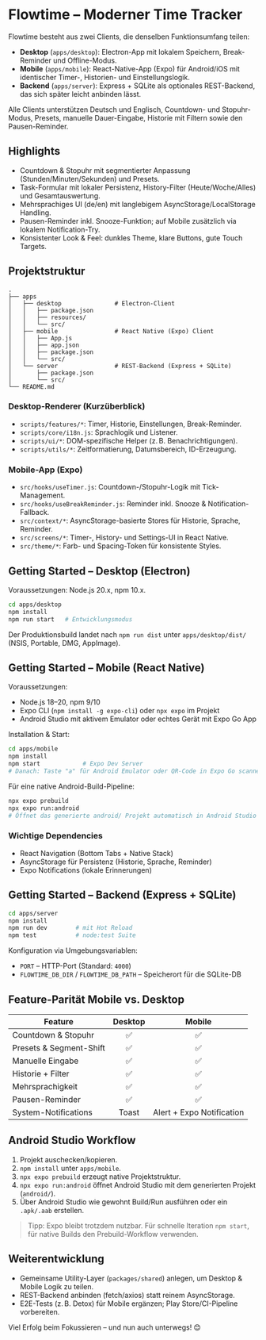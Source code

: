 # Flowtime – Moderner Time Tracker

Flowtime besteht aus zwei Clients, die denselben Funktionsumfang teilen:

- **Desktop** (`apps/desktop`): Electron-App mit lokalem Speichern, Break-Reminder und Offline-Modus.
- **Mobile** (`apps/mobile`): React-Native-App (Expo) für Android/iOS mit identischer Timer-, Historien- und Einstellungslogik.
- **Backend** (`apps/server`): Express + SQLite als optionales REST-Backend, das sich später leicht anbinden lässt.

Alle Clients unterstützen Deutsch und Englisch, Countdown- und Stopuhr-Modus, Presets, manuelle Dauer-Eingabe, Historie mit Filtern sowie den Pausen-Reminder.

## Highlights

- Countdown & Stopuhr mit segmentierter Anpassung (Stunden/Minuten/Sekunden) und Presets.
- Task-Formular mit lokaler Persistenz, History-Filter (Heute/Woche/Alles) und Gesamtauswertung.
- Mehrsprachiges UI (de/en) mit langlebigem AsyncStorage/LocalStorage Handling.
- Pausen-Reminder inkl. Snooze-Funktion; auf Mobile zusätzlich via lokalem Notification-Try.
- Konsistenter Look & Feel: dunkles Theme, klare Buttons, gute Touch Targets.

## Projektstruktur

```
.
├── apps
│   ├── desktop               # Electron-Client
│   │   ├── package.json
│   │   ├── resources/
│   │   └── src/
│   ├── mobile                # React Native (Expo) Client
│   │   ├── App.js
│   │   ├── app.json
│   │   ├── package.json
│   │   └── src/
│   └── server                # REST-Backend (Express + SQLite)
│       ├── package.json
│       └── src/
└── README.md
```

### Desktop-Renderer (Kurzüberblick)

- `scripts/features/*`: Timer, Historie, Einstellungen, Break-Reminder.
- `scripts/core/i18n.js`: Sprachlogik und Listener.
- `scripts/ui/*`: DOM-spezifische Helper (z. B. Benachrichtigungen).
- `scripts/utils/*`: Zeitformatierung, Datumsbereich, ID-Erzeugung.

### Mobile-App (Expo)

- `src/hooks/useTimer.js`: Countdown-/Stopuhr-Logik mit Tick-Management.
- `src/hooks/useBreakReminder.js`: Reminder inkl. Snooze & Notification-Fallback.
- `src/context/*`: AsyncStorage-basierte Stores für Historie, Sprache, Reminder.
- `src/screens/*`: Timer-, History- und Settings-UI in React Native.
- `src/theme/*`: Farb- und Spacing-Token für konsistente Styles.

## Getting Started – Desktop (Electron)

Voraussetzungen: Node.js 20.x, npm 10.x.

```bash
cd apps/desktop
npm install
npm run start   # Entwicklungsmodus
```

Der Produktionsbuild landet nach `npm run dist` unter `apps/desktop/dist/` (NSIS, Portable, DMG, AppImage).

## Getting Started – Mobile (React Native)

Voraussetzungen:

- Node.js 18–20, npm 9/10
- Expo CLI (`npm install -g expo-cli`) oder `npx expo` im Projekt
- Android Studio mit aktivem Emulator oder echtes Gerät mit Expo Go App

Installation & Start:

```bash
cd apps/mobile
npm install
npm start            # Expo Dev Server
# Danach: Taste "a" für Android Emulator oder QR-Code in Expo Go scannen
```

Für eine native Android-Build-Pipeline:

```bash
npx expo prebuild
npx expo run:android
# Öffnet das generierte android/ Projekt automatisch in Android Studio
```

### Wichtige Dependencies

- React Navigation (Bottom Tabs + Native Stack)
- AsyncStorage für Persistenz (Historie, Sprache, Reminder)
- Expo Notifications (lokale Erinnerungen)

## Getting Started – Backend (Express + SQLite)

```bash
cd apps/server
npm install
npm run dev        # mit Hot Reload
npm test           # node:test Suite
```

Konfiguration via Umgebungsvariablen:

- `PORT` – HTTP-Port (Standard: `4000`)
- `FLOWTIME_DB_DIR` / `FLOWTIME_DB_PATH` – Speicherort für die SQLite-DB

## Feature-Parität Mobile vs. Desktop

| Feature                | Desktop | Mobile |
| ---------------------- | :-----: | :----: |
| Countdown & Stopuhr    |   ✅    |   ✅   |
| Presets & Segment-Shift|   ✅    |   ✅   |
| Manuelle Eingabe       |   ✅    |   ✅   |
| Historie + Filter      |   ✅    |   ✅   |
| Mehrsprachigkeit       |   ✅    |   ✅   |
| Pausen-Reminder        |   ✅    |   ✅   |
| System-Notifications   |  Toast  | Alert + Expo Notification |

## Android Studio Workflow

1. Projekt auschecken/kopieren.
2. `npm install` unter `apps/mobile`.
3. `npx expo prebuild` erzeugt native Projektstruktur.
4. `npx expo run:android` öffnet Android Studio mit dem generierten Projekt (`android/`).
5. Über Android Studio wie gewohnt Build/Run ausführen oder ein `.apk/.aab` erstellen.

> Tipp: Expo bleibt trotzdem nutzbar. Für schnelle Iteration `npm start`, für native Builds den Prebuild-Workflow verwenden.

## Weiterentwicklung

- Gemeinsame Utility-Layer (`packages/shared`) anlegen, um Desktop & Mobile Logik zu teilen.
- REST-Backend anbinden (fetch/axios) statt reinem AsyncStorage.
- E2E-Tests (z. B. Detox) für Mobile ergänzen; Play Store/CI-Pipeline vorbereiten.

Viel Erfolg beim Fokussieren – und nun auch unterwegs! 😊

